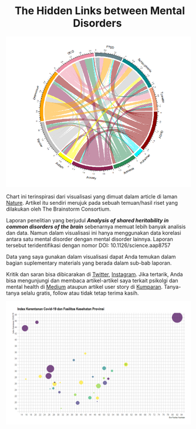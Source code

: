 <h1 style="font-weight: bold;" align = "center">
 &nbsp;The Hidden Links between Mental Disorders&nbsp;</h1>

[![name](https://github.com/melysantoso/datagravis/blob/master/hidden-link-mental-disorder/hidden-link-mentdis1.png)](https://github.com/melysantoso/datagravis/blob/master/hidden-link-mental-disorder/hidden-link-mentdis1.png)


Chart ini terinspirasi dari visualisasi yang dimuat dalam article di laman [Nature](https://www.nature.com/articles/d41586-020-00922-8). Artikel itu sendiri merujuk pada sebuah temuan/hasil riset yang dilakukan oleh The Brainstorm Consortium. 

Laporan penelitian yang berjudul ***Analysis of shared heritability in common disorders of the brain*** sebenarnya memuat lebih banyak analisis dan data. Namun dalam visualisasi ini hanya menggunakan data korelasi antara satu mental disorder dengan mental disorder lainnya. Laporan tersebut teridentifikasi dengan nomor DOI: 10.1126/science.aap8757

Data yang saya gunakan dalam visualisasi dapat Anda temukan dalam bagian suplementary materials yang berada dalam sub-bab laporan. 

Kritik dan saran bisa dibicarakan di [Twitter](https://twitter.com/melysantoso_), [Instagram](https://www.instagram.com/melysantoso/). Jika tertarik, Anda bisa mengunjungi dan membaca artikel-artikel saya terkait psikolgi dan mental health di [Medium](https://medium.com/@bukakurung) ataupun artikel user story di [Kumparan](https://kumparan.com/melysantoso). Tanya-tanya selalu gratis, follow atau tidak tetap terima kasih. 

[![name](https://github.com/melysantoso/datagravis/blob/master/index-covid-rs-kasus-interactive/bubble-plot-covid.png)](https://github.com/melysantoso/datagravis/tree/master/index-covid-rs-kasus-interactive)